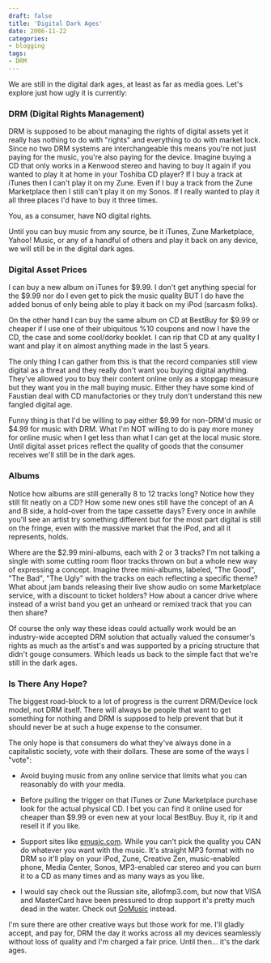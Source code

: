 ```yaml
---
draft: false
title: 'Digital Dark Ages'
date: 2006-11-22
categories:
- blogging
tags:
- DRM
---
```


We are still in the digital dark ages, at least as far as media goes. Let's explore just how ugly it is currently:

### DRM (Digital Rights Management)

DRM is supposed to be about managing the rights of digital assets yet it really has nothing to do with "rights" and everything to do with market lock. Since no two DRM systems are interchangeable this means you're not just paying for the music, you're also paying for the device. Imagine buying a CD that only works in a Kenwood stereo and having to buy it again if you wanted to play it at home in your Toshiba CD player? If I buy a track at iTunes then I can't play it on my Zune. Even if I buy a track from the Zune Marketplace then I still can't play it on my Sonos. If I really wanted to play it all three places I'd have to buy it three times.

You, as a consumer, have NO digital rights.

Until you can buy music from any source, be it iTunes, Zune Marketplace, Yahoo! Music, or any of a handful of others and play it back on any device, we will still be in the digital dark ages.

### Digital Asset Prices

I can buy a new album on iTunes for $9.99. I don't get anything special for the $9.99 nor do I even get to pick the music quality BUT I do have the added bonus of only being able to play it back on my iPod (sarcasm folks).

On the other hand I can buy the same album on CD at BestBuy for $9.99 or cheaper if I use one of their ubiquitous %10 coupons and now I have the CD, the case and some cool/dorky booklet. I can rip that CD at any quality I want and play it on almost anything made in the last 5 years.

The only thing I can gather from this is that the record companies still view digital as a threat and they really don't want you buying digital anything. They've allowed you to buy their content online only as a stopgap measure but they want you in the mall buying music. Either they have some kind of Faustian deal with CD manufactories or they truly don't understand this new fangled digital age.

Funny thing is that I'd be willing to pay either $9.99 for non-DRM'd music or $4.99 for music with DRM. What I'm NOT willing to do is pay more money for online music when I get less than what I can get at the local music store. Until digital asset prices reflect the quality of goods that the consumer receives we'll still be in the dark ages.

### Albums

Notice how albums are still generally 8 to 12 tracks long? Notice how they still fit neatly on a CD? How some new ones still have the concept of an A and B side, a hold-over from the tape cassette days? Every once in awhile you'll see an artist try something different but for the most part digital is still on the fringe, even with the massive market that the iPod, and all it represents, holds.

Where are the $2.99 mini-albums, each with 2 or 3 tracks? I'm not talking a single with some cutting room floor tracks thrown on but a whole new way of expressing a concept. Imagine three mini-albums, labeled, "The Good", "The Bad", "The Ugly" with the tracks on each reflecting a specific theme? What about jam bands releasing their live show audio on some Marketplace service, with a discount to ticket holders? How about a cancer drive where instead of a wrist band you get an unheard or remixed track that you can then share?

Of course the only way these ideas could actually work would be an industry-wide accepted DRM solution that actually valued the consumer's rights as much as the artist's and was supported by a pricing structure that didn't gouge consumers. Which leads us back to the simple fact that we're still in the dark ages.

### Is There Any Hope?

The biggest road-block to a lot of progress is the current DRM/Device lock model, not DRM itself. There will always be people that want to get something for nothing and DRM is supposed to help prevent that but it should never be at such a huge expense to the consumer.

The only hope is that consumers do what they've always done in a capitalistic society, vote with their dollars. These are some of the ways I "vote":

* Avoid buying music from any online service that limits what you can reasonably do with your media.

* Before pulling the trigger on that iTunes or Zune Marketplace purchase look for the actual physical CD. I bet you can find it online used for cheaper than $9.99 or even new at your local BestBuy. Buy it, rip it and resell it if you like.

* Support sites like [emusic.com](http://www.emusic.com/). While you can't pick the quality you CAN do whatever you want with the music. It's straight MP3 format with no DRM so it'll play on your iPod, Zune, Creative Zen, music-enabled phone, Media Center, Sonos, MP3-enabled car stereo and you can burn it to a CD as many times and as many ways as you like.

* I would say check out the Russian site, allofmp3.com, but now that VISA and MasterCard have been pressured to drop support it's pretty much dead in the water. Check out [GoMusic](http://www.gomusic.ru/) instead.

I'm sure there are other creative ways but those work for me. I'll gladly accept, and pay for, DRM the day it works across all my devices seamlessly without loss of quality and I'm charged a fair price. Until then... it's the dark ages.